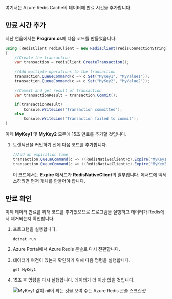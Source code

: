 여기서는 Azure Redis Cache의 데이터에 만료 시간을 추가합니다.

## <a name="add-an-expiration-time"></a>만료 시간 추가

지난 연습에서는 **Program.cs**에 다음 코드를 만들었습니다.

```csharp
using (RedisClient redisClient = new RedisClient(redisConnectionString))
{
    //Create the transaction
    var transaction = redisClient.CreateTransaction();

    //Add multiple operations to the transaction
    transaction.QueueCommand(c => c.Set("MyKey1", "MyValue1"));
    transaction.QueueCommand(c => c.Set("MyKey2", "MyValue2"));

    //Commit and get result of transaction
    var transactionResult = transaction.Commit();

    if(transactionResult)
        Console.WriteLine("Transaction committed");
    else
        Console.WriteLine("Transaction failed to commit");
}
```

이제 **MyKey1** 및 **MyKey2** 모두에 15초 만료를 추가할 것입니다.

1. 트랜잭션을 커밋하기 전에 다음 코드를 추가합니다.

    ```csharp
    //Add an expiration time
    transaction.QueueCommand(c => ((RedisNativeClient)c).Expire("MyKey1", 15));
    transaction.QueueCommand(c => ((RedisNativeClient)c).Expire("MyKey2", 15));
    ```

    이 코드에서는 **Expire** 메서드가 **RedisNativeClient**의 일부입니다. 메서드에 액세스하려면 먼저 개체를 만들어야 합니다.

## <a name="verify-the-expiration"></a>만료 확인

이제 데이터 만료를 위해 코드를 추가했으므로 프로그램을 실행하고 데이터가 Redis에서 제거되는지 확인합니다.

1. 프로그램을 실행합니다.

    ```bash
    dotnet run
    ```
    
1. Azure Portal에서 Azure Redis 콘솔로 다시 전환합니다.

1. 데이터가 여전이 있는지 확인하기 위해 다음 명령을 실행합니다.

    ```
    get MyKey1
    ```

1. 15초 후 명령을 다시 실행합니다. 데이터가 더 이상 없을 것입니다.

    ![MyKey1 값이 nil이 되는 것을 보여 주는 Azure Redis 콘솔 스크린샷](../media/6-redis-console-data-expiration.png)
